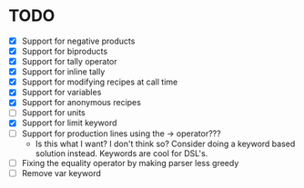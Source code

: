 # TODO

- [x] Support for negative products
- [x] Support for biproducts
- [x] Support for tally operator
- [x] Support for inline tally
- [x] Support for modifying recipes at call time
- [x] Support for variables
- [x] Support for anonymous recipes
- [ ] Support for units
- [x] Support for limit keyword
- [ ] Support for production lines using the -> operator???
  - Is this what I want? I don't think so? Consider doing a keyword based solution instead. Keywords are cool for DSL's.
- [ ] Fixing the equality operator by making parser less greedy
- [ ] Remove var keyword
